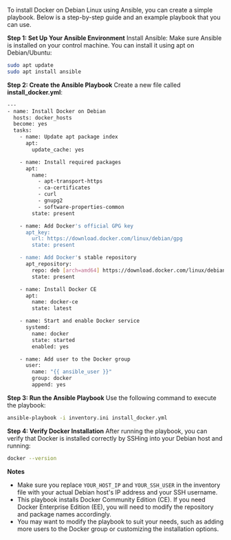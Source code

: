 To install Docker on Debian Linux using Ansible, you can create a simple playbook. Below is a step-by-step guide and an example playbook that you can use.

**Step 1: Set Up Your Ansible Environment**
Install Ansible: Make sure Ansible is installed on your control machine. You can install it using apt on Debian/Ubuntu:

```bash
sudo apt update
sudo apt install ansible
```
**Step 2: Create the Ansible Playbook**
Create a new file called __install_docker.yml__:
```bash
---
- name: Install Docker on Debian
  hosts: docker_hosts
  become: yes
  tasks:
    - name: Update apt package index
      apt:
        update_cache: yes

    - name: Install required packages
      apt:
        name:
          - apt-transport-https
          - ca-certificates
          - curl
          - gnupg2
          - software-properties-common
        state: present

    - name: Add Docker's official GPG key
      apt_key:
        url: https://download.docker.com/linux/debian/gpg
        state: present

    - name: Add Docker's stable repository
      apt_repository:
        repo: deb [arch=amd64] https://download.docker.com/linux/debian {{ ansible_lsb.codename }} stable
        state: present

    - name: Install Docker CE
      apt:
        name: docker-ce
        state: latest

    - name: Start and enable Docker service
      systemd:
        name: docker
        state: started
        enabled: yes

    - name: Add user to the Docker group
      user:
        name: "{{ ansible_user }}"
        group: docker
        append: yes

```
**Step 3: Run the Ansible Playbook**
Use the following command to execute the playbook:
```bash
ansible-playbook -i inventory.ini install_docker.yml
```
**Step 4: Verify Docker Installation**
After running the playbook, you can verify that Docker is installed correctly by SSHing into your Debian host and running:
```bash
docker --version
```
**Notes**
- Make sure you replace `YOUR_HOST_IP` and `YOUR_SSH_USER` in the inventory file with your actual Debian host's IP address and your SSH username.
- This playbook installs Docker Community Edition (CE). If you need Docker Enterprise Edition (EE), you will need to modify the repository and package names accordingly.
- You may want to modify the playbook to suit your needs, such as adding more users to the Docker group or customizing the installation options.